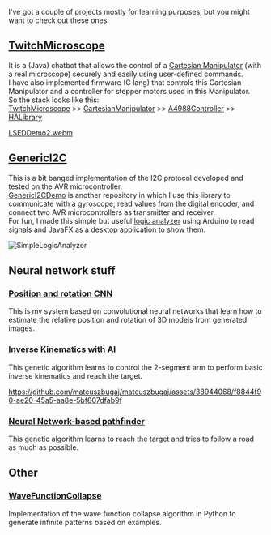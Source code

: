 I've got a couple of projects mostly for learning purposes, but you might want to check out these ones:

## [TwitchMicroscope](https://github.com/mateuszbugaj/TwitchMicroscope)
It is a (Java) chatbot that allows the control of a [Cartesian Manipulator](https://github.com/mateuszbugaj/CartesianManipulator) (with a real microscope) securely and easily using user-defined commands. <br/>
I have also implemented firmware (C lang) that controls this Cartesian Manipulator and a controller for stepper motors used in this Manipulator. <br/>
So the stack looks like this: <br/>
[TwitchMicroscope](https://github.com/mateuszbugaj/TwitchMicroscope) >> [CartesianManipulator](https://github.com/mateuszbugaj/CartesianManipulator) >> [A4988Controller](https://github.com/mateuszbugaj/A4988Controller) >> [HALibrary](https://github.com/mateuszbugaj/HALibrary) <br/>

[LSEDDemo2.webm](https://github.com/mateuszbugaj/mateuszbugaj/assets/38944068/e8b3b612-b72d-403c-9128-2155d3e22968)

## [GenericI2C](https://github.com/mateuszbugaj/GenericI2C)
This is a bit banged implementation of the I2C protocol developed and tested on the AVR microcontroller. <br/>
[GenericI2CDemo](https://github.com/mateuszbugaj/GenericI2CDemo) is another repository in which I use this library to communicate with a gyroscope, read values from the digital encoder, and connect two AVR microcontrollers as transmitter and receiver. <br/>
For fun, I made this simple but useful [logic analyzer](https://github.com/mateuszbugaj/SimpleLogicAnalyzer) using Arduino to read signals and JavaFX as a desktop application to show them. <br/>

![SimpleLogicAnalyzer](https://github.com/mateuszbugaj/mateuszbugaj/assets/38944068/bdd4517c-70e0-428d-bb0e-c5b230258f5b)

## Neural network stuff
### [Position and rotation CNN](https://github.com/mateuszbugaj/Position_and_rotation_CNN)
This is my system based on convolutional neural networks that learn how to estimate the relative position and rotation of 3D models from generated images.
### [Inverse Kinematics with AI](https://github.com/mateuszbugaj/Inverse-Kinematics-with-AI)
This genetic algorithm learns to control the 2-segment arm to perform basic inverse kinematics and reach the target.

https://github.com/mateuszbugaj/mateuszbugaj/assets/38944068/f8844f90-ae20-45a5-aa8e-5bf807dfab9f

### [Neural Network-based pathfinder](https://github.com/mateuszbugaj/Neural-Network-based-pathfinder)
This genetic algorithm learns to reach the target and tries to follow a road as much as possible.

## Other
### [WaveFunctionCollapse](https://github.com/mateuszbugaj/WaveFunctionCollapse)
Implementation of the wave function collapse algorithm in Python to generate infinite patterns based on examples.
